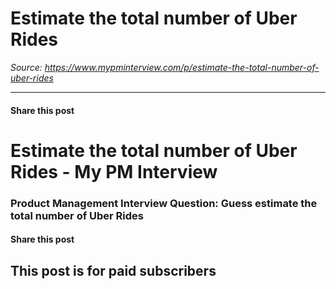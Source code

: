 # Estimate the total number of Uber Rides

*Source: https://www.mypminterview.com/p/estimate-the-total-number-of-uber-rides*

---

#### Share this post

# Estimate the total number of Uber Rides - My PM Interview

### Product Management Interview Question: Guess estimate the total number of Uber Rides

#### Share this post

## This post is for paid subscribers

